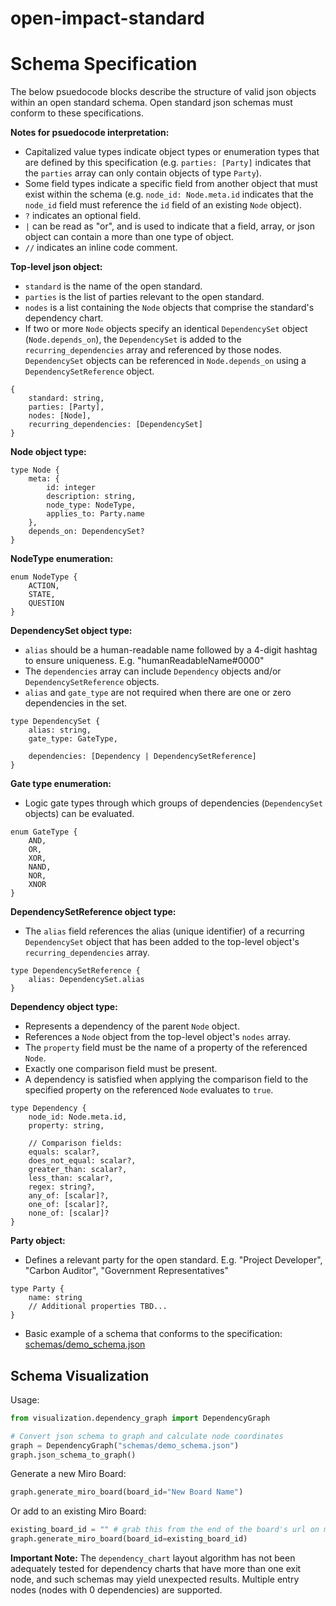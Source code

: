 # open-impact-standard


# Schema Specification
The below psuedocode blocks describe the structure of valid json objects within an open standard schema. Open standard json schemas must conform to these specifications.

__Notes for psuedocode interpretation:__
- Capitalized value types indicate object types or enumeration types that are defined by this specification (e.g. `parties: [Party]` indicates that the `parties` array can only contain objects of type `Party`).
- Some field types indicate a specific field from another object that must exist within the schema (e.g. `node_id: Node.meta.id` indicates that the `node_id` field must reference the `id` field of an existing `Node` object).
- `?` indicates an optional field.
- `|` can be read as "or", and is used to indicate that a field, array, or json object can contain a more than one type of object.
- `//` indicates an inline code comment.

__Top-level json object:__
- `standard` is the name of the open standard.
- `parties` is the list of parties relevant to the open standard.
- `nodes` is a list containing the `Node` objects that comprise the standard's dependency chart.
- If two or more `Node` objects specify an identical `DependencySet` object (`Node.depends_on`), the `DependencySet` is added to the `recurring_dependencies` array and referenced by those nodes. `DependencySet` objects can be referenced in `Node.depends_on` using a `DependencySetReference` object.
````
{
    standard: string,
    parties: [Party],
    nodes: [Node],
    recurring_dependencies: [DependencySet]
}
````
__Node object type:__
````
type Node {
    meta: {
        id: integer
        description: string,
        node_type: NodeType,
        applies_to: Party.name
    },
    depends_on: DependencySet?
}
````
__NodeType enumeration:__
````
enum NodeType {
    ACTION,
    STATE,
    QUESTION
}
````
__DependencySet object type:__
- `alias` should be a human-readable name followed by a 4-digit hashtag to ensure uniqueness. E.g. "humanReadableName#0000"
- The `dependencies` array can include `Dependency` objects and/or `DependencySetReference` objects.
- `alias` and `gate_type` are not required when there are one or zero dependencies in the set.
````
type DependencySet {
    alias: string,
    gate_type: GateType,

    dependencies: [Dependency | DependencySetReference]
}
````
__Gate type enumeration:__
- Logic gate types through which groups of dependencies (`DependencySet` objects) can be evaluated.
````
enum GateType {
    AND,
    OR,
    XOR,
    NAND,
    NOR,
    XNOR
}
````
__DependencySetReference object type:__
- The `alias` field references the alias (unique identifier) of a recurring `DependencySet` object that has been added to the top-level object's `recurring_dependencies` array.
````
type DependencySetReference {
    alias: DependencySet.alias
}
````
__Dependency object type:__
- Represents a dependency of the parent `Node` object.
- References a `Node` object from the top-level object's `nodes` array.
- The `property` field must be the name of a property of the referenced `Node`.
- Exactly one comparison field must be present.
- A dependency is satisfied when applying the comparison field to the specified property on the referenced `Node` evaluates to `true`.
````
type Dependency {
    node_id: Node.meta.id,
    property: string,

    // Comparison fields:
    equals: scalar?,
    does_not_equal: scalar?,
    greater_than: scalar?,
    less_than: scalar?,
    regex: string?,
    any_of: [scalar]?,
    one_of: [scalar]?,
    none_of: [scalar]?
}
````
__Party object:__
- Defines a relevant party for the open standard. E.g. "Project Developer", "Carbon Auditor", "Government Representatives"
````
type Party {
    name: string
    // Additional properties TBD...
}
````
- Basic example of a schema that conforms to the specification: [schemas/demo_schema.json](https://github.com/natureblocks/open-impact-standards/blob/main/schemas/demo_schema.json)

## Schema Visualization
Usage:
````python
from visualization.dependency_graph import DependencyGraph

# Convert json schema to graph and calculate node coordinates
graph = DependencyGraph("schemas/demo_schema.json")
graph.json_schema_to_graph()
````
Generate a new Miro Board:
````python
graph.generate_miro_board(board_id="New Board Name")
````
Or add to an existing Miro Board:
````python
existing_board_id = "" # grab this from the end of the board's url on miro.com
graph.generate_miro_board(board_id=existing_board_id)
````

__Important Note:__ The `dependency_chart` layout algorithm has not been adequately tested for dependency charts that have more than one exit node, and such schemas may yield unexpected results. Multiple entry nodes (nodes with 0 dependencies) are supported.
